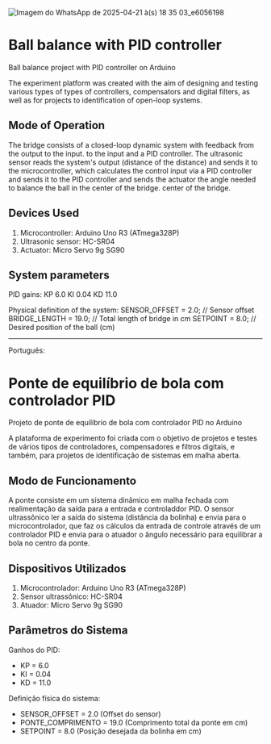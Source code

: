![Imagem do WhatsApp de 2025-04-21 à(s) 18 35 03_e6056198](https://github.com/user-attachments/assets/a72264fa-5a07-4086-883d-c4696b551327)

# Ball balance with PID controller
Ball balance project with PID controller on Arduino

The experiment platform was created with the aim of designing and testing various types of
types of controllers, compensators and digital filters, as well as for projects to
identification of open-loop systems.

## Mode of Operation

The bridge consists of a closed-loop dynamic system with feedback from the output to the input.
to the input and a PID controller. The ultrasonic sensor reads the system's output (distance of the
distance) and sends it to the microcontroller, which calculates the control input via a PID controller and sends it to the
PID controller and sends the actuator the angle needed to balance the ball in the center of the bridge.
center of the bridge.

## Devices Used

1. Microcontroller: Arduino Uno R3 (ATmega328P)
2. Ultrasonic sensor: HC-SR04
3. Actuator: Micro Servo 9g SG90

## System parameters

PID gains:
KP 6.0
KI 0.04
KD 11.0

Physical definition of the system:
SENSOR_OFFSET = 2.0; // Sensor offset
BRIDGE_LENGTH = 19.0; // Total length of bridge in cm
SETPOINT = 8.0; // Desired position of the ball (cm)

---

Português: 

# Ponte de equilíbrio de bola com controlador PID
Projeto de ponte de equilíbrio de bola com controlador PID no Arduino

A plataforma de experimento foi criada com o objetivo de projetos e testes de vários
tipos de controladores, compensadores e filtros digitais, e também, para projetos de
identificação de sistemas em malha aberta.

## Modo de Funcionamento

A ponte consiste em um sistema dinâmico em malha fechada com realimentação da saída
para a entrada e controladdor PID. O sensor ultrassônico ler a saída do sistema (distância da
bolinha) e envia para o microcontrolador, que faz os cálculos da entrada de controle através
de um controlador PID e envia para o atuador o ângulo necessário para equilibrar a bola no 
centro da ponte.

## Dispositivos Utilizados

1. Microcontrolador: Arduino Uno R3 (ATmega328P)
2. Sensor ultrassônico: HC-SR04
3. Atuador: Micro Servo 9g SG90

## Parâmetros do Sistema 

Ganhos do PID:
- KP = 6.0 
- KI = 0.04
- KD = 11.0

Definição física do sistema:
- SENSOR_OFFSET = 2.0       (Offset do sensor)
- PONTE_COMPRIMENTO = 19.0  (Comprimento total da ponte em cm)
- SETPOINT = 8.0            (Posição desejada da bolinha em cm)
